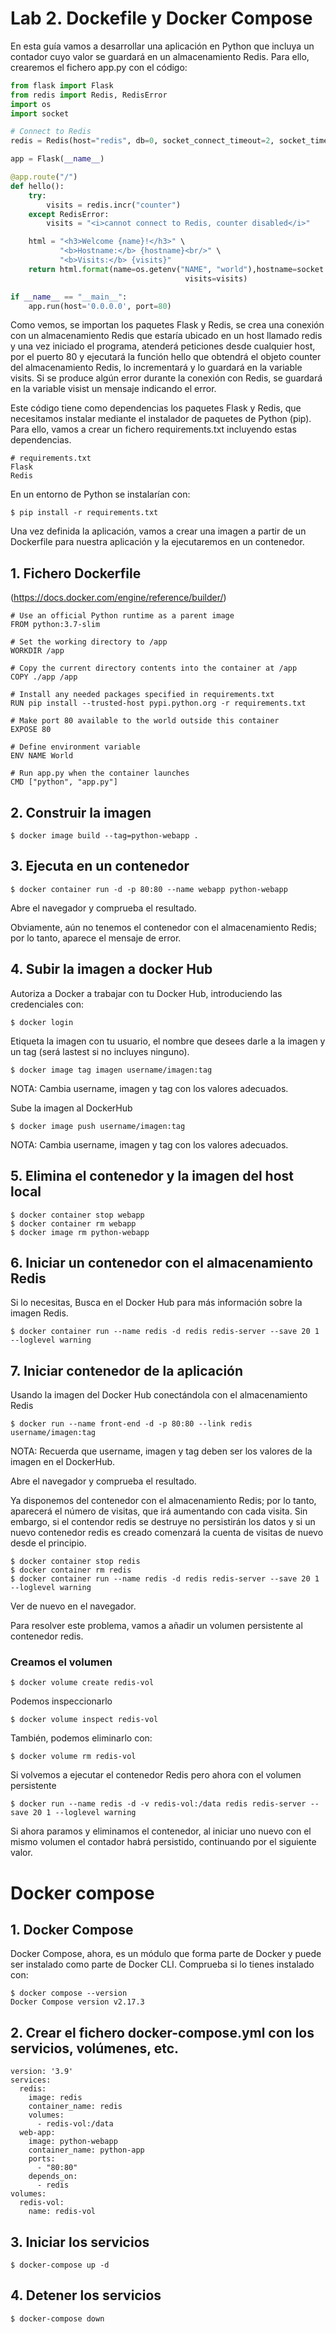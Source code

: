 # Lab 2. Dockefile y Docker Compose

En esta guía vamos a desarrollar una aplicación en Python que incluya un contador cuyo valor se guardará en un almacenamiento Redis.
Para ello, crearemos el fichero app.py con el código:

```python
from flask import Flask
from redis import Redis, RedisError
import os
import socket

# Connect to Redis
redis = Redis(host="redis", db=0, socket_connect_timeout=2, socket_timeout=2)

app = Flask(__name__)

@app.route("/")
def hello():
    try:
        visits = redis.incr("counter")
    except RedisError:
        visits = "<i>cannot connect to Redis, counter disabled</i>"

    html = "<h3>Welcome {name}!</h3>" \
           "<b>Hostname:</b> {hostname}<br/>" \
           "<b>Visits:</b> {visits}"
    return html.format(name=os.getenv("NAME", "world"),hostname=socket.gethostname(), 
                                       visits=visits)

if __name__ == "__main__":
    app.run(host='0.0.0.0', port=80)
```

Como vemos, se importan los paquetes Flask y Redis, se crea una conexión con un almacenamiento Redis que estaría ubicado en un host llamado redis y una vez iniciado el programa, atenderá peticiones desde cualquier host, por el puerto 80 y ejecutará la función hello que obtendrá el objeto counter del almacenamiento Redis, lo incrementará y lo guardará en la variable visits. Si se produce algún error durante la conexión con Redis, se guardará en la variable visist un mensaje indicando el error.

Este código tiene como dependencias los paquetes Flask y Redis, que necesitamos instalar mediante el instalador de paquetes de Python (pip). Para ello, vamos a crear un fichero requirements.txt incluyendo estas dependencias.

```
# requirements.txt
Flask
Redis
```
En un entorno de Python se instalarían con:
```
$ pip install -r requirements.txt
```
Una vez definida la aplicación, vamos a crear una imagen a partir de un Dockerfile para nuestra aplicación y la ejecutaremos en un contenedor.

## 1. Fichero Dockerfile
(https://docs.docker.com/engine/reference/builder/)

```
# Use an official Python runtime as a parent image
FROM python:3.7-slim

# Set the working directory to /app
WORKDIR /app

# Copy the current directory contents into the container at /app
COPY ./app /app

# Install any needed packages specified in requirements.txt
RUN pip install --trusted-host pypi.python.org -r requirements.txt

# Make port 80 available to the world outside this container
EXPOSE 80

# Define environment variable
ENV NAME World

# Run app.py when the container launches
CMD ["python", "app.py"]
```

## 2. Construir la imagen 
```
$ docker image build --tag=python-webapp .
```

## 3. Ejecuta en un contenedor
```
$ docker container run -d -p 80:80 --name webapp python-webapp
```
Abre el navegador y comprueba el resultado.
 
Obviamente, aún no tenemos el contenedor con el almacenamiento Redis; por lo tanto, aparece el mensaje de error.

## 4. Subir la imagen a docker Hub

Autoriza a Docker a trabajar con tu Docker Hub, introduciendo las credenciales con:
```
$ docker login
```

Etiqueta la imagen con tu usuario, el nombre que desees darle a la imagen y un tag (será lastest si no incluyes ninguno).
```
$ docker image tag imagen username/imagen:tag
```
NOTA: Cambia username, imagen y tag con los valores adecuados.

Sube la imagen al DockerHub
```
$ docker image push username/imagen:tag
```
NOTA: Cambia username, imagen y tag con los valores adecuados.

## 5. Elimina el contenedor y la imagen del host local
```
$ docker container stop webapp
$ docker container rm webapp
$ docker image rm python-webapp
```

## 6. Iniciar un contenedor con el almacenamiento Redis 
Si lo necesitas, Busca en el Docker Hub para más información sobre la imagen Redis.
```
$ docker container run --name redis -d redis redis-server --save 20 1 --loglevel warning
```

## 7. Iniciar contenedor de la aplicación 

Usando la imagen del Docker Hub conectándola con el almacenamiento Redis

```
$ docker run --name front-end -d -p 80:80 --link redis username/imagen:tag
```
NOTA: Recuerda que username, imagen y tag deben ser los valores de la imagen en el DockerHub.

Abre el navegador y comprueba el resultado.
 
Ya disponemos del contenedor con el almacenamiento Redis; por lo tanto, 
aparecerá el número de visitas, que irá aumentando con cada visita. 
Sin embargo, si el contendor redis se destruye no persistirán los datos y 
si un nuevo contenedor redis es creado comenzará la cuenta de visitas de nuevo desde el principio.

```
$ docker container stop redis
$ docker container rm redis
$ docker container run --name redis -d redis redis-server --save 20 1 --loglevel warning
```
Ver de nuevo en el navegador.

Para resolver este problema, vamos a añadir un volumen persistente al contenedor redis.

### Creamos el volumen

```
$ docker volume create redis-vol
```
Podemos inspeccionarlo

```
$ docker volume inspect redis-vol
```
También, podemos eliminarlo con:

```
$ docker volume rm redis-vol
```
Si volvemos a ejecutar el contenedor Redis pero ahora con el volumen persistente

```
$ docker run --name redis -d -v redis-vol:/data redis redis-server --save 20 1 --loglevel warning
``` 
Si ahora paramos y eliminamos el contenedor, al iniciar uno nuevo con el mismo volumen 
el contador habrá persistido, continuando por el siguiente valor.


# Docker compose
## 1. Docker Compose

Docker Compose, ahora, es un módulo que forma parte de Docker y puede ser instalado como parte de Docker CLI.
Comprueba si lo tienes instalado con:

```
$ docker compose --version
Docker Compose version v2.17.3
```

## 2. Crear el fichero docker-compose.yml con los servicios, volúmenes, etc.
```
version: '3.9'
services:
  redis:
    image: redis
    container_name: redis
    volumes:
      - redis-vol:/data
  web-app:
    image: python-webapp
    container_name: python-app
    ports:
      - "80:80"
    depends_on:
      - redis
volumes:
  redis-vol:
    name: redis-vol
```

## 3. Iniciar los servicios

```
$ docker-compose up -d
```

## 4. Detener los servicios

```
$ docker-compose down
```


